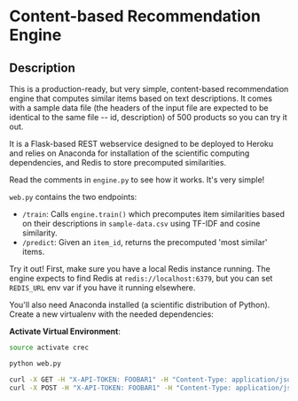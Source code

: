 # Content-based Recommendation Engine

## Description

This is a production-ready, but very simple, content-based recommendation engine that computes similar items based on text descriptions. It comes with a sample data file (the headers of the input file are expected to be identical to the same file -- id, description) of 500 products so you can try it out.

It is a Flask-based REST webservice designed to be deployed to Heroku and relies on Anaconda for installation of the scientific computing dependencies, and Redis to store precomputed similarities.

Read the comments in `engine.py` to see how it works. It's very simple!

`web.py` contains the two endpoints:

- `/train`: Calls `engine.train()` which precomputes item similarities based on their descriptions in `sample-data.csv` using TF-IDF and cosine similarity.
- `/predict`: Given an `item_id`, returns the precomputed 'most similar' items.

Try it out! First, make sure you have a local Redis instance running. The engine expects to find Redis at `redis://localhost:6379`, but you can set `REDIS_URL` env var if you have it running elsewhere.

You'll also need Anaconda installed (a scientific distribution of Python). Create a new virtualenv with the needed dependencies:

**Activate Virtual Environment**:

```bash
source activate crec

python web.py

curl -X GET -H "X-API-TOKEN: FOOBAR1" -H "Content-Type: application/json; charset=utf-8" http://127.0.0.1:5000/train -d '{"data-url": "sample-data.csv"}'
curl -X POST -H "X-API-TOKEN: FOOBAR1" -H "Content-Type: application/json; charset=utf-8" http://127.0.0.1:5000/predict -d '{"item":18,"num":10}'
